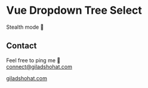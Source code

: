 # Vue Dropdown Tree Select

Stealth mode 🤫

## Contact
Feel free to ping me 💫
<br>
connect@giladshohat.com

[giladshohat.com](https://giladshohat.com)
